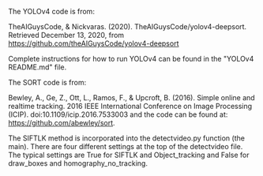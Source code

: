 The YOLOv4 code is from:

TheAIGuysCode, & Nickvaras. (2020). TheAIGuysCode/yolov4-deepsort. Retrieved December 13, 2020, from https://github.com/theAIGuysCode/yolov4-deepsort

Complete instructions for how to run YOLOv4 can be found in the "YOLOv4 README.md" file. 

The SORT code is from:

Bewley, A., Ge, Z., Ott, L., Ramos, F., & Upcroft, B. (2016). Simple online and realtime tracking. 2016 IEEE International Conference on Image Processing (ICIP). doi:10.1109/icip.2016.7533003 and the code can be found at:
https://github.com/abewley/sort.

The SIFTLK method is incorporated into the detectvideo.py function (the main). 
There are four different settings at the top of the detectvideo file. The typical settings are True for SIFTLK and Object_tracking and False for draw_boxes and homography_no_tracking.
